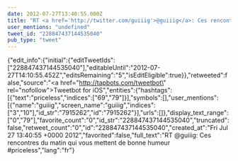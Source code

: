 ```yaml
---
date: 2012-07-27T13:40:55.000Z
title: "RT <a href='http://twitter.com/guiiig'>@guiiig</a>: Ces rencontres du matin qui vous mettent de bonne humeur #priceless″"
user_mentions: "undefined"
tweet_id: "228847437144535040"
pub_type: "tweet"
---
```

{"edit_info":{"initial":{"editTweetIds":["228847437144535040"],"editableUntil":"2012-07-27T14:10:55.452Z","editsRemaining":"5","isEditEligible":true}},"retweeted":false,"source":"<a href=\"http://tapbots.com/tweetbot\" rel=\"nofollow\">Tweetbot for iOS</a>","entities":{"hashtags":[{"text":"priceless","indices":["69","79"]}],"symbols":[],"user_mentions":[{"name":"guiiig","screen_name":"guiiig","indices":["3","10"],"id_str":"7915262","id":"7915262"}],"urls":[]},"display_text_range":["0","79"],"favorite_count":"0","id_str":"228847437144535040","truncated":false,"retweet_count":"0","id":"228847437144535040","created_at":"Fri Jul 27 13:40:55 +0000 2012","favorited":false,"full_text":"RT @guiiig: Ces rencontres du matin qui vous mettent de bonne humeur #priceless","lang":"fr"}
